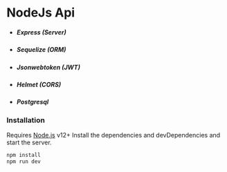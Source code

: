 # NodeJs Api

-   ##### Express (Server)
-   ##### Sequelize (ORM)
-   ##### Jsonwebtoken (JWT)
-   ##### Helmet (CORS)
-   ##### Postgresql

### Installation

Requires [Node.js](https://nodejs.org/) v12+
Install the dependencies and devDependencies and start the server.

```sh
npm install
npm run dev
```
